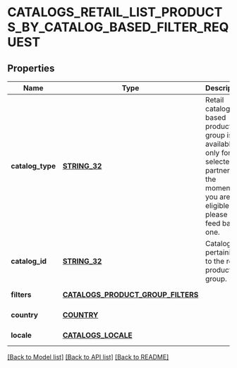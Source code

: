 # CATALOGS_RETAIL_LIST_PRODUCTS_BY_CATALOG_BASED_FILTER_REQUEST

## Properties
Name | Type | Description | Notes
------------ | ------------- | ------------- | -------------
**catalog_type** | [**STRING_32**](STRING_32.md) | Retail catalog based product group is available only for selected partners at the moment. If you are not eligible, please use feed based one. | [default to null]
**catalog_id** | [**STRING_32**](STRING_32.md) | Catalog id pertaining to the retail product group. | [default to null]
**filters** | [**CATALOGS_PRODUCT_GROUP_FILTERS**](CatalogsProductGroupFilters.md) |  | [default to null]
**country** | [**COUNTRY**](Country.md) |  | [default to null]
**locale** | [**CATALOGS_LOCALE**](CatalogsLocale.md) |  | [default to null]

[[Back to Model list]](../README.md#documentation-for-models) [[Back to API list]](../README.md#documentation-for-api-endpoints) [[Back to README]](../README.md)


